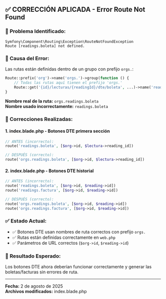 ## ✅ CORRECCIÓN APLICADA - Error Route Not Found

### 🐛 **Problema Identificado:**
```
Symfony\Component\Routing\Exception\RouteNotFoundException
Route [readings.boleta] not defined.
```

### 🔧 **Causa del Error:**
Las rutas están definidas dentro de un grupo con prefijo `orgs.`:
```php
Route::prefix('org')->name('orgs.')->group(function () {
    // Todas las rutas aquí tienen el prefijo 'orgs.'
    Route::get('{id}/lecturas/{readingId}/dte/boleta', ...)->name('readings.boleta');
}
```

**Nombre real de la ruta:** `orgs.readings.boleta`  
**Nombre usado incorrectamente:** `readings.boleta`

### 🔧 **Correcciones Realizadas:**

#### 1. **index.blade.php - Botones DTE primera sección**
```php
// ANTES (incorrecto):
route('readings.boleta', [$org->id, $lectura->reading_id])

// DESPUÉS (correcto):
route('orgs.readings.boleta', [$org->id, $lectura->reading_id])
```

#### 2. **index.blade.php - Botones DTE historial**
```php
// ANTES (incorrecto):
route('readings.boleta', [$org->id, $reading->id])
route('readings.factura', [$org->id, $reading->id])

// DESPUÉS (correcto):
route('orgs.readings.boleta', [$org->id, $reading->id])
route('orgs.readings.factura', [$org->id, $reading->id])
```

### ✅ **Estado Actual:**
- ✅ Botones DTE usan nombres de ruta correctos con prefijo `orgs.`
- ✅ Rutas están definidas correctamente en `web.php`
- ✅ Parámetros de URL correctos (`$org->id`, `$reading->id`)

### 🎯 **Resultado Esperado:**
Los botones DTE ahora deberían funcionar correctamente y generar las boletas/facturas sin errores de ruta.

---
**Fecha:** 2 de agosto de 2025  
**Archivos modificados:** index.blade.php
